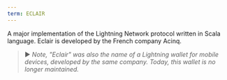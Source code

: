 ```yaml
---
term: ECLAIR
---
```


A major implementation of the Lightning Network protocol written in Scala language. Eclair is developed by the French company Acinq.

> ► *Note, "Eclair" was also the name of a Lightning wallet for mobile devices, developed by the same company. Today, this wallet is no longer maintained.*